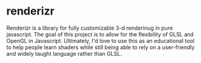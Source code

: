 renderizr
=========

Renderizr is a library for fully customizable 3-d renderinug in pure javascript. The goal of this project
is to allow for the flexibility of GLSL and OpenGL in Javascript. Ultimately, I'd love to use this as an educational tool to help
people learn shaders while still being able to rely on a user-friendly and widely taught language rather than GLSL.
